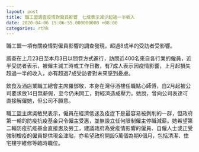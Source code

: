 ```yaml
---
layout: post
title: 職工盟調查疫情對僱員影響　七成表示減少超過一半收入
date: 2020-04-06 15:06:55.000000000 +08:00
categories: rthk
---
```


職工盟一項有關疫情對僱員影響的調查發現，超過8成半的受訪者受影響。

調查在上月23日至本月3日以問卷方式進行，訪問近400名來自各行業的僱員，近半受訪者表示，被僱主減工時或工作日數，有7成人表示因疫情影響，上月起損失超過一半的收入，亦有超過7成受訪者對未來感到憂慮。

飲食及酒店業職工總會主席羅鄧敬，本身在灣仔酒樓任職點心師傅，自2月起被公司要求放14日無薪假，至今仍未開工，對經濟造成壓力。她說，曾向公司表達可直接解僱她，但公司不願意。

職工盟主席吳敏兒表示，僱員在經濟低迷及疫症下是最容易被剝削的一群，但政府第一輪的防疫抗疫基金只令僱主受惠，並無設立任何限制僱主停職減薪。她希望第二輪防疫抗疫基金直接惠及勞工，建議政府為受疫情影響的僱員、自僱人士或正受強制檢疫的僱員提供現金津貼，亦希望政府開設5萬個為期6個月，包括清潔、住宅樓宇維修等臨時職位。
